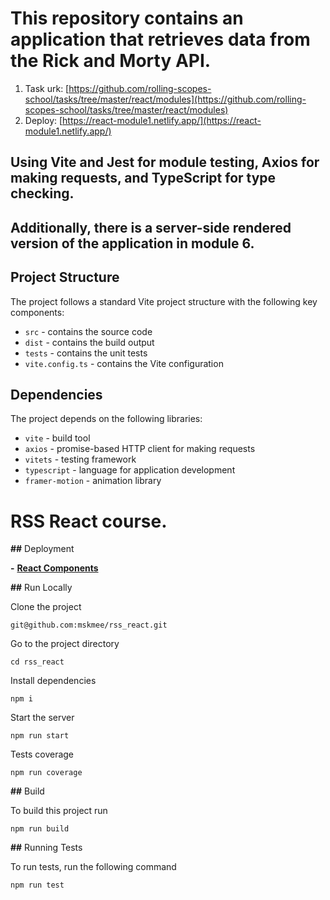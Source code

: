 # This repository contains an application that retrieves data from the Rick and Morty API.
1. Task urk: [https://github.com/rolling-scopes-school/tasks/tree/master/react/modules](https://github.com/rolling-scopes-school/tasks/tree/master/react/modules)
2. Deploy: [https://react-module1.netlify.app/](https://react-module1.netlify.app/)

## Using Vite and Jest for module testing, Axios for making requests, and TypeScript for type checking. 
## Additionally, there is a server-side rendered version of the application in module 6.

## Project Structure

The project follows a standard Vite project structure with the following key components:

* `src` - contains the source code
* `dist` - contains the build output
* `tests` - contains the unit tests
* `vite.config.ts` - contains the Vite configuration

## Dependencies

The project depends on the following libraries:

* `vite` - build tool
* `axios` - promise-based HTTP client for making requests
* `vitets` - testing framework
* `typescript` - language for application development
* `framer-motion` - animation library

# RSS React course.

**##** Deployment

**-** [**React Components**](https://react-module1.netlify.app/)

**##** Run Locally

Clone the project

```
git@github.com:mskmee/rss_react.git
```

Go to the project directory

```
cd rss_react
```

Install dependencies

```
npm i
```

Start the server

```
npm run start
```

Tests coverage

```
npm run coverage
```

**##** Build

To build this project run

```
npm run build
```

**##** Running Tests

To run tests, run the following command

```
npm run test
```
